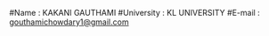 #Name        : KAKANI GAUTHAMI
#University  : KL UNIVERSITY
#E-mail      : gouthamichowdary1@gmail.com
